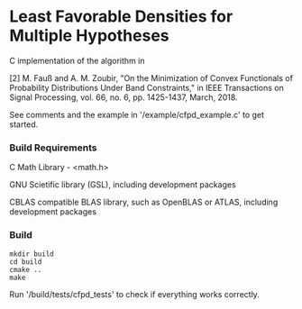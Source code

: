 # Least Favorable Densities for Multiple Hypotheses

C implementation of the algorithm in 

[2] M. Fauß and A. M. Zoubir, "On the Minimization of Convex Functionals of Probability Distributions Under Band Constraints," in IEEE Transactions on Signal Processing, vol. 66, no. 6, pp. 1425-1437, March, 2018.

See comments and the example in '/example/cfpd_example.c' to get started.

### Build Requirements

C Math Library - \<math.h\>

GNU Scietific library (GSL), including development packages

CBLAS compatible BLAS library, such as OpenBLAS or ATLAS, including development packages

### Build

```
mkdir build
cd build
cmake ..
make
```
Run '/build/tests/cfpd_tests' to check if everything works correctly.